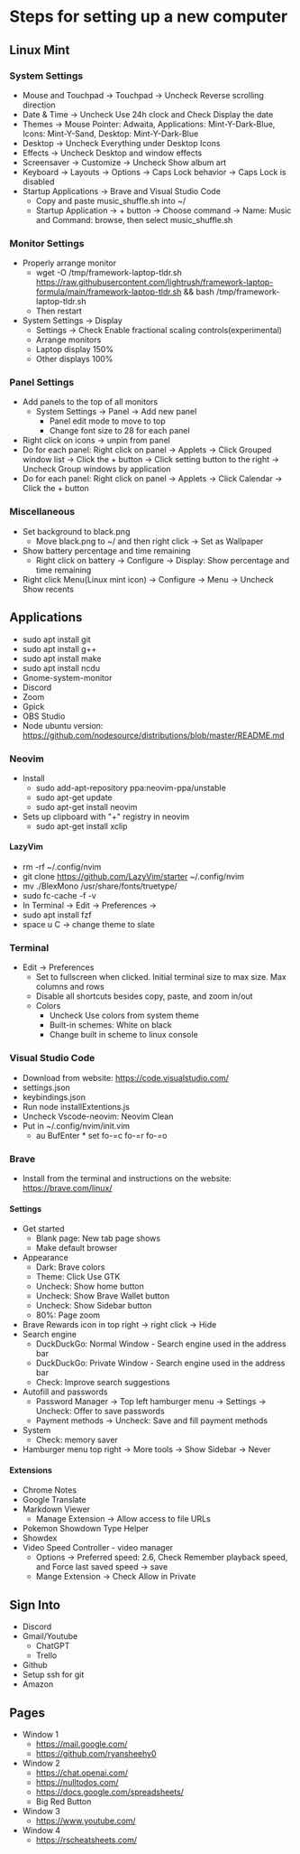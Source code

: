 # Steps for setting up a new computer

## Linux Mint

### System Settings
- Mouse and Touchpad -> Touchpad -> Uncheck Reverse scrolling direction
- Date & Time -> Uncheck Use 24h clock and Check Display the date
- Themes -> Mouse Pointer: Adwaita, Applications: Mint-Y-Dark-Blue, Icons: Mint-Y-Sand, Desktop: Mint-Y-Dark-Blue
- Desktop -> Uncheck Everything under Desktop Icons
- Effects -> Uncheck Desktop and window effects
- Screensaver -> Customize -> Uncheck Show album art
- Keyboard -> Layouts -> Options -> Caps Lock behavior -> Caps Lock is disabled
- Startup Applications -> Brave and Visual Studio Code
	- Copy and paste music_shuffle.sh into ~/
	- Startup Application -> + button -> Choose command -> Name: Music and Command: browse, then select music_shuffle.sh

### Monitor Settings
- Properly arrange monitor
	- wget -O /tmp/framework-laptop-tldr.sh https://raw.githubusercontent.com/lightrush/framework-laptop-formula/main/framework-laptop-tldr.sh && bash /tmp/framework-laptop-tldr.sh
	- Then restart
- System Settings -> Display
	- Settings -> Check Enable fractional scaling controls(experimental)
	- Arrange monitors
	- Laptop display 150%
	- Other displays 100%

### Panel Settings
- Add panels to the top of all monitors
	- System Settings -> Panel -> Add new panel
		- Panel edit mode to move to top
		- Change font size to 28 for each panel
- Right click on icons -> unpin from panel
- Do for each panel: Right click on panel -> Applets -> Click Grouped window list -> Click the + button -> Click setting button to the right -> Uncheck Group windows by application
- Do for each panel: Right click on panel -> Applets -> Click Calendar -> Click the + button

### Miscellaneous
- Set background to black.png
	- Move black.png to ~/ and then right click -> Set as Wallpaper
- Show battery percentage and time remaining
	- Right click on battery -> Configure -> Display: Show percentage and time remaining
- Right click Menu(Linux mint icon) -> Configure -> Menu -> Uncheck Show recents

## Applications
- sudo apt install git
- sudo apt install g++
- sudo apt install make
- sudo apt install ncdu
- Gnome-system-monitor
- Discord
- Zoom
- Gpick
- OBS Studio
- Node ubuntu version: https://github.com/nodesource/distributions/blob/master/README.md

### Neovim
- Install
	- sudo add-apt-repository ppa:neovim-ppa/unstable
	- sudo apt-get update
	- sudo apt-get install neovim
- Sets up clipboard with "+" registry in neovim
	- sudo apt-get install xclip

#### LazyVim
- rm -rf ~/.config/nvim
- git clone https://github.com/LazyVim/starter ~/.config/nvim
- mv ./BlexMono /usr/share/fonts/truetype/
- sudo fc-cache -f -v
- In Terminal -> Edit -> Preferences -> 
- sudo apt install fzf
- space u C -> change theme to slate

### Terminal
- Edit -> Preferences
	- Set to fullscreen when clicked. Initial terminal size to max size. Max columns and rows
	- Disable all shortcuts besides copy, paste, and zoom in/out
	- Colors
		- Uncheck Use colors from system theme
		- Built-in schemes: White on black
		- Change built in scheme to linux console

### Visual Studio Code
- Download from website: https://code.visualstudio.com/
- settings.json
- keybindings.json
- Run node installExtentions.js
- Uncheck Vscode-neovim: Neovim Clean
- Put in ~/.config/nvim/init.vim
	- au BufEnter * set fo-=c fo-=r fo-=o

### Brave
- Install from the terminal and instructions on the website: https://brave.com/linux/

#### Settings
- Get started
	- Blank page: New tab page shows
	- Make default browser
- Appearance
	- Dark: Brave colors
	- Theme: Click Use GTK
	- Uncheck: Show home button
	- Uncheck: Show Brave Wallet button
	- Uncheck: Show Sidebar button
	- 80%: Page zoom
- Brave Rewards icon in top right -> right click -> Hide
- Search engine
	- DuckDuckGo: Normal Window - Search engine used in the address bar
	- DuckDuckGo: Private Window - Search engine used in the address bar
	- Check: Improve search suggestions
- Autofill and passwords
	- Password Manager -> Top left hamburger menu -> Settings -> Uncheck: Offer to save passwords
	- Payment methods -> Uncheck: Save and fill payment methods
- System
	- Check: memory saver
- Hamburger menu top right -> More tools -> Show Sidebar -> Never

#### Extensions
- Chrome Notes
- Google Translate
- Markdown Viewer
	- Manage Extension -> Allow access to file URLs
- Pokemon Showdown Type Helper
- Showdex
- Video Speed Controller - video manager
	- Options -> Preferred speed: 2.6, Check Remember playback speed, and Force last saved speed -> save
	- Mange Extension -> Check Allow in Private

## Sign Into
- Discord
- Gmail/Youtube
	- ChatGPT
	- Trello
- Github
- Setup ssh for git
- Amazon

## Pages
- Window 1
	- https://mail.google.com/
	- https://github.com/ryansheehy0
- Window 2
	- https://chat.openai.com/
	- https://nulltodos.com/
	- https://docs.google.com/spreadsheets/
	- Big Red Button
- Window 3
	- https://www.youtube.com/
- Window 4
	- https://rscheatsheets.com/
